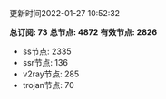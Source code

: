更新时间2022-01-27 10:52:32

**总订阅: 73**
**总节点: 4872**
**有效节点: 2826**
- ss节点: 2335
- ssr节点: 136
- v2ray节点: 285
- trojan节点: 70
